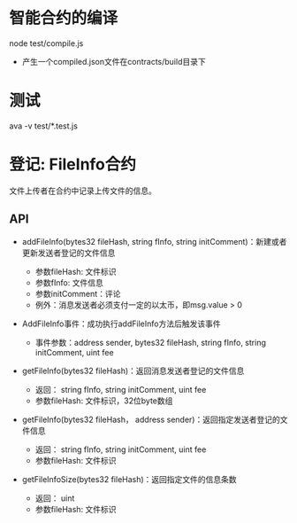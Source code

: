 # 智能合约的编译
node test/compile.js
- 产生一个compiled.json文件在contracts/build目录下

# 测试
ava -v test/*.test.js

# 登记: FileInfo合约
文件上传者在合约中记录上传文件的信息。

## API
- addFileInfo(bytes32 fileHash, string fInfo, string initComment)：新建或者更新发送者登记的文件信息
    - 参数fileHash: 文件标识
    - 参数fInfo: 文件信息
    - 参数initComment：评论
    - 例外：消息发送者必须支付一定的以太币，即msg.value > 0

- AddFileInfo事件：成功执行addFileInfo方法后触发该事件
  - 事件参数：address sender, bytes32 fileHash, string fInfo, string initComment, uint fee
    
- getFileInfo(bytes32 fileHash)：返回消息发送者登记的文件信息
    - 返回： string fInfo, string initComment, uint fee
    - 参数fileHash: 文件标识，32位byte数组

- getFileInfo(bytes32 fileHash， address sender)：返回指定发送者登记的文件信息
    - 返回： string fInfo, string initComment, uint fee
    - 参数fileHash: 文件标识
    
- getFileInfoSize(bytes32 fileHash)：返回指定文件的信息条数
    - 返回： uint
    - 参数fileHash: 文件标识
